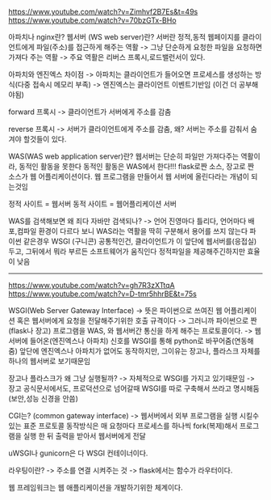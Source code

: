 https://www.youtube.com/watch?v=Zimhvf2B7Es&t=49s
https://www.youtube.com/watch?v=70bzGTx-BHo


아파치나 nginx란? 웹서버 (WS web server)란?
서버란 정적,동적 웹페이지를 클라이언트에게 파일(주소)를 접근하게 해주는 역활
-> 그냥 단순하게 요청한 파일을 요청하면 가져다 주는 역활
-> 주요 역활은 리버스 프록시,로드밸런서이 있다.


아파치와 엔진엑스 차이점
-> 아파치는 클라이언트가 들어오면 프로세스를 생성하는 방식(다중 접속시 메모리 부족)
-> 엔진엑스는 클라이언트 이벤트기반임 (이건 더 공부해야됨)


forward 프록시
-> 클라이언트가 서버에게 주소를 감춤

reverse 프록시
-> 서버가 클라이언트에게 주소를 감춤, 왜? 서버는 주소를 감춰서 숨겨야 할것들이 있다.



WAS(WAS web application server)란?
웹서버는 단순히 파일만 가져다주는 역활이라, 동적인 활동을 못한다
동적인 활동은 WAS에서 한다!!!
flask로짠 소스, 장고로 짠 소스가 웹 어플리케이션이다.
웹 프로그램을 만들어서 웹 서버에 올린다라는 개념이 되는것임


정적 사이트 = 웹서버
동적 사이트 = 웹어플리케이션 서버


WAS를 검색해보면 왜 죄다 자바만 검색되나?
-> 언어 진영마다 틀리다, 언어마다 배포,컴파일 환경이 다르다 보니 WAS라는 역활을 딱히 구분해서 용어를 쓰지 않는다
파이썬 같은경우 WSGI (구니콘)
공통적인건, 클라이언트가 이 앞단에 웹서버를(응접실) 두고, 그뒤에서 뭐라 부르든 소프트웨어가 움직인다
정적파일을 제공해주긴하지만 효율이 낮음





---------------------------------------------------------
https://www.youtube.com/watch?v=gh7R3zXTtqA
https://www.youtube.com/watch?v=D-tmr5hhrBE&t=75s

WSGI(Web Server Gateway Interface)
-> 뜻은 파이썬으로 쓰여진 웹 어플리케이션 혹은 웹서버에게 요청을 전달해주기위한 호출 규격이다
-> 그러니까 파이썬으로 짠(flask나 장고) 프로그램을 WAS, 와 웹서버간 통신을 하게 해주는 프로토콜이다.
-> 웹서버에 들어온(엔진엑스나 아파치) 신호를 WSGI를 통해 python로 바꾸어줌(연동해줌)
앞단에 엔진엑스나 아파치가 없어도 동작하지만, 그이유는 장고나, 플라스크 자체를 하나의 웹서버로 보기때문임


장고나 플라스크가 왜 그냥 실행될까?
-> 자체적으로 WSGI를 가지고 있기때문임
-> 장고 공식문서에서도, 프로덕션으로 넘어갈때 WSGI를 따로 구축해서 쓰라고 명시해둠(보안,성능 신경을 안씀)


CGI는? (common gateway interface)
-> 웹서버에서 외부 프로그램을 실행 시킬수 있는 표준 프로토콜
동작방식은 매 요청마다 프로세스를 하나씩 fork(복제)해서 프로그램을 실행 한 뒤 출력을 받아서 웹서버에게 전달

uWSGI나 gunicorn은 다 WSGI 컨테이너이다.



라우팅이란?
-> 주소를 연결 시켜주는 것
-> flask에서는 함수가 라우터이다.

웹 프레임워크는 웹 애플리케이션을 개발하기위한 체계이다.










